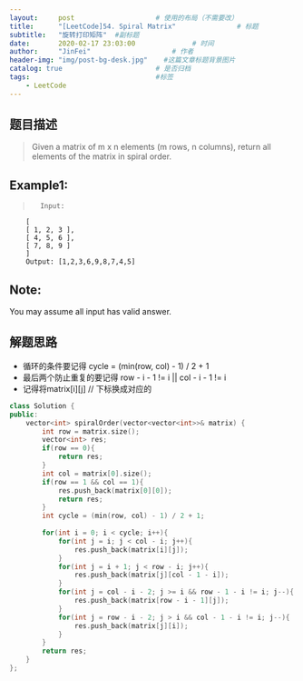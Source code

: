 ```yaml
---
layout:     post                    # 使用的布局（不需要改） 
title:      "[LeetCode]54. Spiral Matrix"               # 标题  
subtitle:   "旋转打印矩阵"  #副标题 
date:       2020-02-17 23:03:00              # 时间 
author:     "JinFei"                    # 作者 
header-img: "img/post-bg-desk.jpg"    #这篇文章标题背景图片 
catalog: true                       # 是否归档 
tags:                               #标签     
    - LeetCode 
---
```


## 题目描述
> Given a matrix of m x n elements (m rows, n columns), return all elements of the matrix in spiral order.

## Example1:
 
>       Input:
        [
        [ 1, 2, 3 ],
        [ 4, 5, 6 ],
        [ 7, 8, 9 ]
        ]
        Output: [1,2,3,6,9,8,7,4,5]

## Note:
You may assume all input has valid answer.

## 解题思路
- 循环的条件要记得 cycle = (min(row, col) - 1) / 2 + 1
- 最后两个防止重复的要记得 row - i - 1 != i || col - i - 1 != i
- 记得将matrix[i][j] // 下标换成对应的

```C++
class Solution {
public:
    vector<int> spiralOrder(vector<vector<int>>& matrix) {
        int row = matrix.size();
        vector<int> res;
        if(row == 0){
            return res;
        }
        int col = matrix[0].size();
        if(row == 1 && col == 1){
            res.push_back(matrix[0][0]);
            return res;
        }
        int cycle = (min(row, col) - 1) / 2 + 1;
        
        for(int i = 0; i < cycle; i++){
            for(int j = i; j < col - i; j++){
                res.push_back(matrix[i][j]);
            }
            for(int j = i + 1; j < row - i; j++){
                res.push_back(matrix[j][col - 1 - i]);
            }
            for(int j = col - i - 2; j >= i && row - 1 - i != i; j--){
                res.push_back(matrix[row - i - 1][j]);
            }
            for(int j = row - i - 2; j > i && col - 1 - i != i; j--){
                res.push_back(matrix[j][i]);
            }
        }
        return res;
    }
};
```

